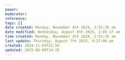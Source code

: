 ```yaml
---
power: 
moderator: 
reference: 
tags: []
date created: Monday, November 4th 2024, 2:55:36 am
date modified: Wednesday, August 6th 2025, 2:05:17 am
time created: Monday, November 4th 2024, 2:55:36 am
last update: Thursday, August 7th 2025, 9:27:06 pm
created: 2024-11-03T21:55
updated: 2025-08-06T14:15
---
```

